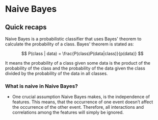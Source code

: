 # Naive Bayes

## Quick recaps

Naive Bayes is a probabilistic classifier that uses Bayes' theorem to calculate the probability of a class. Bayes' theorem is stated as:

$$ P(class | data) = \frac{P(class)P(data|class)}{p(data)} $$

It means the probability of a class given some data is the product of the probability of the class and the probability of the data given the class divided by the probability of the data in all classes.

### What is naive in Naive Bayes?

- One crucial assumption Naive Bayes makes, is the independence of features. This means, that the occurrence of one event doesn’t affect the occurrence of the other event. Therefore, all interactions and correlations among the features will simply be ignored.
